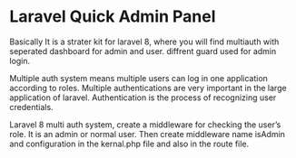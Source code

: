 # Laravel Quick Admin Panel 
Basically It is a strater kit for laravel 8, where you will find multiauth with seperated dashboard for admin and user. diffrent guard used for admin login.

Multiple auth system means multiple users can log in one application according to roles. Multiple authentications are very important in the large application of laravel. Authentication is the process of recognizing user credentials.

Laravel 8 multi auth system, create a middleware for checking the user’s role. It is an admin or normal user. Then create middleware name isAdmin and configuration in the kernal.php file and also in the route file.

